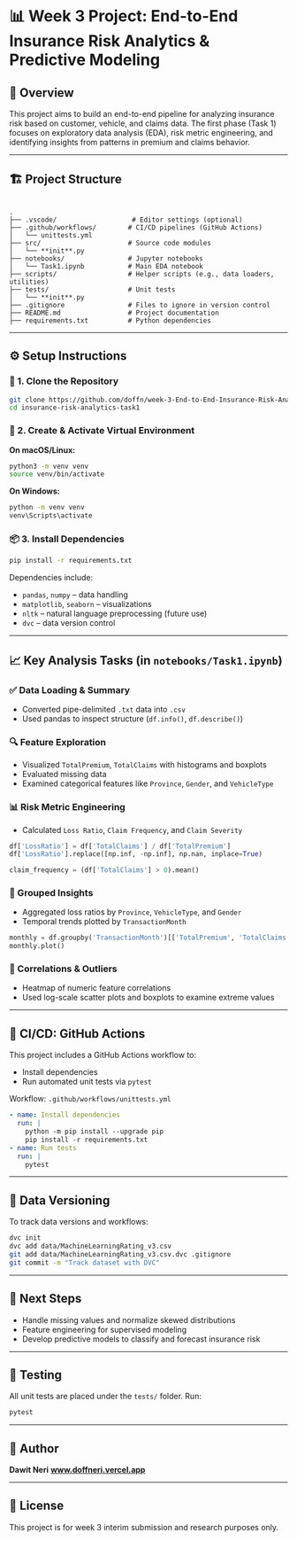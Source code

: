 
# 📊 Week 3 Project: End-to-End Insurance Risk Analytics & Predictive Modeling

## 📝 Overview

This project aims to build an end-to-end pipeline for analyzing insurance risk based on customer, vehicle, and claims data. The first phase (Task 1) focuses on exploratory data analysis (EDA), risk metric engineering, and identifying insights from patterns in premium and claims behavior.

---

## 🏗️ Project Structure

```

.
├── .vscode/                   # Editor settings (optional)
├── .github/workflows/        # CI/CD pipelines (GitHub Actions)
│   └── unittests.yml
├── src/                      # Source code modules
│   └── **init**.py
├── notebooks/                # Jupyter notebooks
│   └── Task1.ipynb           # Main EDA notebook
├── scripts/                  # Helper scripts (e.g., data loaders, utilities)
├── tests/                    # Unit tests
│   └── **init**.py
├── .gitignore                # Files to ignore in version control
├── README.md                 # Project documentation
├── requirements.txt          # Python dependencies

````

---

## ⚙️ Setup Instructions

### 🧪 1. Clone the Repository

```bash
git clone https://github.com/doffn/week-3-End-to-End-Insurance-Risk-Analytics-Predictive-Modeling.git
cd insurance-risk-analytics-task1
````

### 🐍 2. Create & Activate Virtual Environment

**On macOS/Linux:**

```bash
python3 -m venv venv
source venv/bin/activate
```

**On Windows:**

```bash
python -m venv venv
venv\Scripts\activate
```

### 📦 3. Install Dependencies

```bash
pip install -r requirements.txt
```

Dependencies include:

* `pandas`, `numpy` – data handling
* `matplotlib`, `seaborn` – visualizations
* `nltk` – natural language preprocessing (future use)
* `dvc` – data version control

---

## 📈 Key Analysis Tasks (in `notebooks/Task1.ipynb`)

### ✅ Data Loading & Summary

* Converted pipe-delimited `.txt` data into `.csv`
* Used pandas to inspect structure (`df.info()`, `df.describe()`)

### 🔍 Feature Exploration

* Visualized `TotalPremium`, `TotalClaims` with histograms and boxplots
* Evaluated missing data
* Examined categorical features like `Province`, `Gender`, and `VehicleType`

### 📊 Risk Metric Engineering

* Calculated `Loss Ratio`, `Claim Frequency`, and `Claim Severity`

```python
df['LossRatio'] = df['TotalClaims'] / df['TotalPremium']
df['LossRatio'].replace([np.inf, -np.inf], np.nan, inplace=True)

claim_frequency = (df['TotalClaims'] > 0).mean()
```

### 🔁 Grouped Insights

* Aggregated loss ratios by `Province`, `VehicleType`, and `Gender`
* Temporal trends plotted by `TransactionMonth`

```python
monthly = df.groupby('TransactionMonth')[['TotalPremium', 'TotalClaims']].sum()
monthly.plot()
```

### 🧪 Correlations & Outliers

* Heatmap of numeric feature correlations
* Used log-scale scatter plots and boxplots to examine extreme values

---

## 🚦 CI/CD: GitHub Actions

This project includes a GitHub Actions workflow to:

* Install dependencies
* Run automated unit tests via `pytest`

Workflow: `.github/workflows/unittests.yml`

```yaml
- name: Install dependencies
  run: |
    python -m pip install --upgrade pip
    pip install -r requirements.txt
- name: Run tests
  run: |
    pytest
```

---

## 🔄 Data Versioning

To track data versions and workflows:

```bash
dvc init
dvc add data/MachineLearningRating_v3.csv
git add data/MachineLearningRating_v3.csv.dvc .gitignore
git commit -m "Track dataset with DVC"
```

---

## 🚀 Next Steps

* Handle missing values and normalize skewed distributions
* Feature engineering for supervised modeling
* Develop predictive models to classify and forecast insurance risk

---

## 🧪 Testing

All unit tests are placed under the `tests/` folder. Run:

```bash
pytest
```

---

## 👤 Author

**Dawit Neri**
**www.doffneri.vercel.app**

---

## 📜 License

This project is for week 3 interim submission and research purposes only.

```
